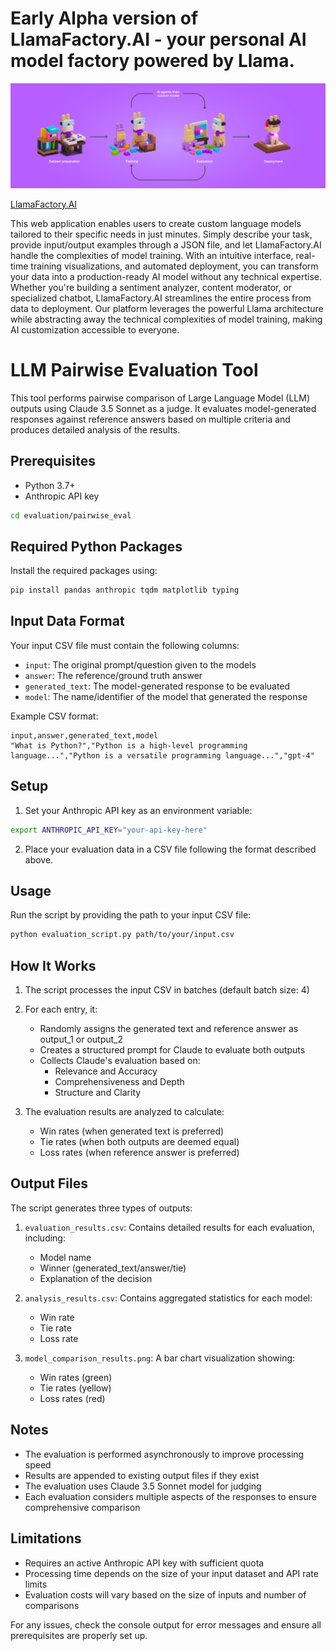 # Early Alpha version of LlamaFactory.AI - your personal AI model factory powered by Llama. 
![Alt text](assets/LLMF.png)

[LlamaFactory.AI](https://llamafactory.ai/)

This web application enables users to create custom language models tailored to their specific needs in just minutes. Simply describe your task, provide input/output examples through a JSON file, and let LlamaFactory.AI handle the complexities of model training. With an intuitive interface, real-time training visualizations, and automated deployment, you can transform your data into a production-ready AI model without any technical expertise. Whether you're building a sentiment analyzer, content moderator, or specialized chatbot, LlamaFactory.AI streamlines the entire process from data to deployment. Our platform leverages the powerful Llama architecture while abstracting away the technical complexities of model training, making AI customization accessible to everyone.

# LLM Pairwise Evaluation Tool

This tool performs pairwise comparison of Large Language Model (LLM) outputs using Claude 3.5 Sonnet as a judge. It evaluates model-generated responses against reference answers based on multiple criteria and produces detailed analysis of the results.

## Prerequisites

- Python 3.7+
- Anthropic API key

```bash
cd evaluation/pairwise_eval
```

## Required Python Packages

Install the required packages using:
```bash
pip install pandas anthropic tqdm matplotlib typing
```

## Input Data Format

Your input CSV file must contain the following columns:

- `input`: The original prompt/question given to the models
- `answer`: The reference/ground truth answer
- `generated_text`: The model-generated response to be evaluated
- `model`: The name/identifier of the model that generated the response

Example CSV format:
```csv
input,answer,generated_text,model
"What is Python?","Python is a high-level programming language...","Python is a versatile programming language...","gpt-4"
```

## Setup

1. Set your Anthropic API key as an environment variable:
```bash
export ANTHROPIC_API_KEY="your-api-key-here"
```

2. Place your evaluation data in a CSV file following the format described above.

## Usage

Run the script by providing the path to your input CSV file:

```bash
python evaluation_script.py path/to/your/input.csv
```

## How It Works

1. The script processes the input CSV in batches (default batch size: 4)
2. For each entry, it:
   - Randomly assigns the generated text and reference answer as output_1 or output_2
   - Creates a structured prompt for Claude to evaluate both outputs
   - Collects Claude's evaluation based on:
     - Relevance and Accuracy
     - Comprehensiveness and Depth
     - Structure and Clarity

3. The evaluation results are analyzed to calculate:
   - Win rates (when generated text is preferred)
   - Tie rates (when both outputs are deemed equal)
   - Loss rates (when reference answer is preferred)

## Output Files

The script generates three types of outputs:

1. `evaluation_results.csv`: Contains detailed results for each evaluation, including:
   - Model name
   - Winner (generated_text/answer/tie)
   - Explanation of the decision

2. `analysis_results.csv`: Contains aggregated statistics for each model:
   - Win rate
   - Tie rate
   - Loss rate

3. `model_comparison_results.png`: A bar chart visualization showing:
   - Win rates (green)
   - Tie rates (yellow)
   - Loss rates (red)


## Notes

- The evaluation is performed asynchronously to improve processing speed
- Results are appended to existing output files if they exist
- The evaluation uses Claude 3.5 Sonnet model for judging
- Each evaluation considers multiple aspects of the responses to ensure comprehensive comparison

## Limitations

- Requires an active Anthropic API key with sufficient quota
- Processing time depends on the size of your input dataset and API rate limits
- Evaluation costs will vary based on the size of inputs and number of comparisons

For any issues, check the console output for error messages and ensure all prerequisites are properly set up.